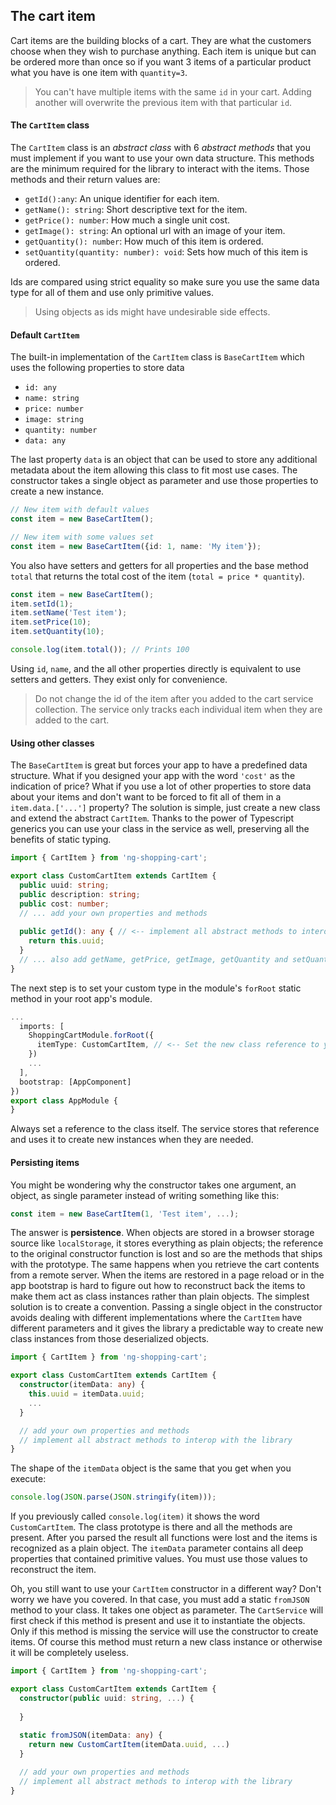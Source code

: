 ## The cart item

Cart items are the building blocks of a cart. They are what the customers choose when they wish to purchase anything. Each item is unique but can be ordered more than once so if you want 3 items of a particular product what you have is one item with `quantity=3`.

> You can't have multiple items with the same `id` in your cart. Adding another will overwrite the previous item with that particular `id`. 

#### The `CartItem` class

The `CartItem` class is an *abstract class* with 6 *abstract methods* that you must implement if you want to use your own data structure. This methods are the minimum required for the library to interact with the items. Those methods and their return values are:

- `getId():any`: An unique identifier for each item.
- `getName(): string`: Short descriptive text for the item.
- `getPrice(): number`: How much a single unit cost.
- `getImage(): string`: An optional url with an image of your item.
- `getQuantity(): number`: How much of this item is ordered.
- `setQuantity(quantity: number): void`: Sets how much of this item is ordered.

Ids are compared using strict equality so make sure you use the same data type for all of them and use only primitive values. 

> Using objects as ids might have undesirable side effects.

#### Default `CartItem`

The built-in implementation of the `CartItem` class is `BaseCartItem` which uses the following properties to store data

- `id: any`
- `name: string`
- `price: number`
- `image: string`
- `quantity: number`
- `data: any`

The last property `data` is an object that can be used to store any additional metadata about the item allowing this class to fit most use cases. The constructor takes a single object as parameter and use those properties to create a new instance.

```typescript
// New item with default values
const item = new BaseCartItem();

// New item with some values set
const item = new BaseCartItem({id: 1, name: 'My item'});
```

You also have setters and getters for all properties and the base method `total` that returns the total cost of the item (`total = price * quantity`).

```typescript
const item = new BaseCartItem();
item.setId(1);
item.setName('Test item');
item.setPrice(10);
item.setQuantity(10);

console.log(item.total()); // Prints 100
```

Using `id`, `name`, and the all other properties directly is equivalent to use setters and getters. They exist only for convenience. 

> Do not change the id of the item after you added to the cart service collection. The service only tracks each individual item when they are added to the cart.

#### Using other classes

The `BaseCartItem` is great but forces your app to have a predefined data structure. What if you designed your app with the word `'cost'` as the indication of price? What if you use a lot of other properties to store data about your items and don't want to be forced to fit all of them in a `item.data.['...']` property? The solution is simple, just create a new class and extend the abstract `CartItem`. Thanks to the power of Typescript generics you can use your class in the service as well, preserving all the benefits of static typing.

```typescript
import { CartItem } from 'ng-shopping-cart';

export class CustomCartItem extends CartItem {
  public uuid: string;
  public description: string;
  public cost: number;
  // ... add your own properties and methods
  
  public getId(): any { // <-- implement all abstract methods to interop with the library
    return this.uuid;
  } 
  // ... also add getName, getPrice, getImage, getQuantity and setQuantity 
}
```

The next step is to set your custom type in the module's `forRoot` static method in your root app's module.

```typescript...
  imports: [
    ShoppingCartModule.forRoot({
      itemType: CustomCartItem, // <-- Set the new class reference to your items here
    })
    ...
  ],   
  bootstrap: [AppComponent]
})
export class AppModule {
}
```

Always set a reference to the class itself. The service stores that reference and uses it to create new instances when they are needed.

#### Persisting items

You might be wondering why the constructor takes one argument, an object, as single parameter instead of writing something like this:

```typescript
const item = new BaseCartItem(1, 'Test item', ...);
```

The answer is **persistence**. When objects are stored in a browser storage source like `localStorage`, it stores everything as plain objects; the reference to the original constructor function is lost and so are the methods that ships with the prototype. The same happens when you retrieve the cart contents from a remote server. When the items are restored in a page reload or in the app bootstrap is hard to figure out how to reconstruct back the items to make them act as class instances rather than plain objects. The simplest solution is to create a convention. Passing a single object in the constructor avoids dealing with different implementations where the `CartItem` have different parameters and it gives the library a predictable way to create new class instances from those deserialized objects.

```typescript
import { CartItem } from 'ng-shopping-cart';

export class CustomCartItem extends CartItem {
  constructor(itemData: any) {
    this.uuid = itemData.uuid;
    ...
  }

  // add your own properties and methods
  // implement all abstract methods to interop with the library
}
```

The shape of the `itemData` object is the same that you get when you execute:
 
```typescript
console.log(JSON.parse(JSON.stringify(item)));
```

If you previously called `console.log(item)` it shows the word `CustomCartItem`. The class prototype is there and all the methods are present. After you parsed the result all functions were lost and the items is recognized as a plain object. The `itemData` parameter contains all deep properties that contained primitive values. You must use those values to reconstruct the item.  

Oh, you still want to use your `CartItem` constructor in a different way? Don't worry we have you covered. In that case, you must add a static `fromJSON` method to your class. It takes one object as parameter. The `CartService` will first check if this method is present and use it to instantiate the objects. Only if this method is missing the service will use the constructor to create items. Of course this method must return a new class instance or otherwise it will be completely useless.

```typescript
import { CartItem } from 'ng-shopping-cart';

export class CustomCartItem extends CartItem {
  constructor(public uuid: string, ...) {
    
  }
  
  static fromJSON(itemData: any) {
    return new CustomCartItem(itemData.uuid, ...)
  }

  // add your own properties and methods
  // implement all abstract methods to interop with the library
}
```

